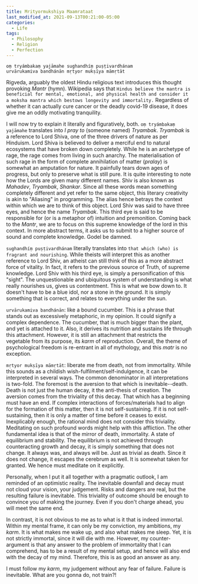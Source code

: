 ```yaml
---
title: Mrityormukshiya Maamrataat
last_modified_at: 2021-09-13T00:21:00-05:00
categories:
  - Life
tags:
  - Philosophy
  - Religion
  - Perfection
---
```



```
oṃ tryámbakaṃ yajāmahe sughandhíṃ puṣṭivardhánam
urvārukamiva bandhánān mṛtyor mukṣīya māmṛtāt
```

Rigveda, arguably the oldest Hindu religious text introduces this thought provoking _Mantr_ (hymn).
Wikipedia says that `Hindus believe the mantra is beneficial for mental, emotional, and physical health and consider it a moksha mantra which bestows longevity and immortality.`
Regardless of whether it can actually cure cancer or the deadly covid-19 disease, it does give me an oddly motivating tranquility.

I will now try to explain it literally and figuratively, both.
`oṃ tryámbakaṃ yajāmahe` translates into _I pray to_ (someone named) _Tryambak_. _Tryambak_ is a reference to Lord Shiva, one of the three drivers of nature as per Hinduism.
Lord Shiva is believed to deliver a merciful end to natural ecosystems that have broken down completely. While he is an archetype of rage, the rage comes from living in such anarchy.
The materialisation of such rage in the form of complete annihilation of matter (_pralay_) is somewhat an amputation for nature. It painfully tears down ages of progress,
but only to preserve what is still pure.
It is quite interesting to note how the Lords are given many different names. Shiv is also known as _Mahadev_, _Tryambak_, _Shankar_.
Since all these words mean something completely different and yet refer to the same object, this literary creativity is akin to "Aliasing" in programming.
The alias hence betrays the context within which we are to think of this object. Lord Shiv was said to have three eyes, and hence the name _Tryambak_.
This third eye is said to be responsible for (or is a metaphor of) intuition and premonition.
Coming back to the _Mantr_, we are to focus on this supreme knowledge of the lord in this context.
In more abstract terms, it asks us to submit to a higher source of sound and complete knowledge. Godel be damned.

`sughandhíṃ puṣṭivardhánam` literally translates into `that which (who) is fragrant and nourishing`.
While theists will interpret this as another reference to Lord Shiv, an atheist can still think of this as a more abstract force of vitality.
In fact, it refers to the previous source of Truth, of supreme knowledge. Lord Shiv with his third eye, is simply a personification of this "sight".
The unquestionable and ubiquitous system of understanding is what really nourishes us, gives us contentment.
This is what we bow down to. It doesn't have to be a blue idol, nor a stone in the ground. It is simply something that is correct, and relates to everything under the sun.

`urvārukamiva bandhánān`: like a bound cucumber. This is a phrase that stands out as excessively metaphoric, in my opinion.
It could signify a complex dependence. The cucumber, that is much bigger than the plant, and yet is attached to it. Also, it derives its nutrition and sustains life through this attachment.
However, it is still an attachment that restricts the vegetable from its purpose, its _karm_ of reproduction.
Overall, the theme of psychological freedom is re-entrant in all of mythology, and this _matr_ is no exception.

`mṛtyor mukṣīya māmṛtāt`: liberate me from death, not from immortality. While this sounds as a childish wish-fulfilment/self-indulgence, it can be interpreted in several ways.
The common denominator in all interpretations is two-fold. The foremost is the aversion to that which is inevitable--death. Death is not just the human decay, it the anti-thesis of creation.
The aversion comes from the triviality of this decay. That which has a beginning must have an end. If complex interactions of forces/materials had to align for the formation of this matter,
then it is not self-sustaining. If it is not self-sustaining, then it is only a matter of time before it ceases to exist. Inexplicably enough, the rational mind does not consider this triviality.
Meditating on such profound words might help with this affliction. The other fundamental idea is that of the mirror of death, immortality. A state of equilibrium and stability.
The equilibrium is not achieved through counteracting growth and decay, it is simply something that does not change. It always was, and always will be. Just as trivial as death.
Since it does not change, it escapes the cerebrum as well. It is somewhat taken for granted. We hence must meditate on it explicitly.

Personally, when I put it all together with a pragmatic outlook, I am reminded of an optimistic reality. The inevitable downfall and decay must not cloud your vision, your judgement.
Risks and dangers are real, but the resulting failure is inevitable. This triviality of outcome should be enough to convince you of making the journey.
Even if you don't charge ahead, you will meet the same end.

In contrast, it is not obvious to me as to what is it that is indeed immortal. Within my mental frame, it can only be my conviction, my ambitions, my _karm_.
It is what makes me wake up, and also what makes me sleep. Yet, it is not strictly immortal, since it will die with me.
However, my counter-argument is that any answer to the problem of immortality that I can comprehend,
has to be a result of my mental setup, and hence will also end with the decay of my mind. Therefore, this is as good an answer as any.

I must follow my _karm_, my judgement without any fear of failure. Failure is inevitable. What are you gonna do, not train?!
